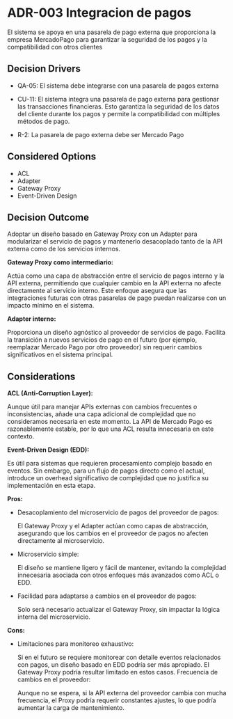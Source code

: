 # ADR-003 Integracion de pagos
El sistema se apoya en una pasarela de pago externa que
proporciona la empresa MercadoPago para garantizar la seguridad de los pagos y la
compatibilidad con otros clientes

## Decision Drivers

- QA-05: El sistema debe integrarse con una pasarela de pagos externa

- CU-11: El sistema integra una pasarela de pago externa para gestionar las transacciones financieras. Esto garantiza la seguridad de los datos del cliente durante los pagos y permite la compatibilidad con múltiples métodos de pago.

- R-2: La pasarela de pago externa debe ser Mercado Pago


## Considered Options

- ACL 
- Adapter
- Gateway Proxy
- Event-Driven Design



## Decision Outcome

Adoptar un diseño basado en Gateway Proxy con un Adapter para modularizar el servicio de pagos y mantenerlo desacoplado tanto de la API externa como de los servicios internos.

**Gateway Proxy como intermediario:**

Actúa como una capa de abstracción entre el servicio de pagos interno y la API externa, permitiendo que cualquier cambio en la API externa no afecte directamente al servicio interno.
Este enfoque asegura que las integraciones futuras con otras pasarelas de pago puedan realizarse con un impacto mínimo en el sistema.

**Adapter interno:**

Proporciona un diseño agnóstico al proveedor de servicios de pago.
Facilita la transición a nuevos servicios de pago en el futuro (por ejemplo, reemplazar Mercado Pago por otro proveedor) sin requerir cambios significativos en el sistema principal.


##  Considerations

**ACL (Anti-Corruption Layer):**

Aunque útil para manejar APIs externas con cambios frecuentes o inconsistencias, añade una capa adicional de complejidad que no consideramos necesaria en este momento.
La API de Mercado Pago es razonablemente estable, por lo que una ACL resulta innecesaria en este contexto.

**Event-Driven Design (EDD):**

Es útil para sistemas que requieren procesamiento complejo basado en eventos.
Sin embargo, para un flujo de pagos directo como el actual, introduce un overhead significativo de complejidad que no justifica su implementación en esta etapa.

**Pros:**
- Desacoplamiento del microservicio de pagos del proveedor de pagos:

  El Gateway Proxy y el Adapter actúan como capas de abstracción, asegurando que los cambios en el proveedor de pagos no afecten directamente al microservicio.

- Microservicio simple:

  El diseño se mantiene ligero y fácil de mantener, evitando la complejidad innecesaria asociada con otros enfoques más avanzados como ACL o EDD.

- Facilidad para adaptarse a cambios en el proveedor de pagos:

  Solo será necesario actualizar el Gateway Proxy, sin impactar la lógica interna del microservicio.

**Cons:**
- Limitaciones para monitoreo exhaustivo:

  Si en el futuro se requiere monitorear con detalle eventos relacionados con pagos, un diseño basado en EDD podría ser más apropiado. El Gateway Proxy podría resultar limitado en estos casos.
  Frecuencia de cambios en el proveedor:

  Aunque no se espera, si la API externa del proveedor cambia con mucha frecuencia, el Proxy podría requerir constantes ajustes, lo que podría aumentar la carga de mantenimiento.




